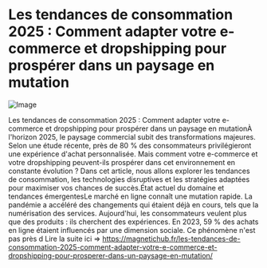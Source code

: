 # Les tendances de consommation 2025 : Comment adapter votre e-commerce et dropshipping pour prospérer dans un paysage en mutation

![Image](https://images.pexels.com/photos/230544/pexels-photo-230544.jpeg?auto=compress&cs=tinysrgb&h=650&w=940)

Les tendances de consommation 2025 : Comment adapter votre e-commerce et dropshipping pour prospérer dans un paysage en mutationÀ l'horizon 2025, le paysage commercial subit des transformations majeures. Selon une étude récente, près de 80 % des consommateurs privilégieront une expérience d'achat personnalisée. Mais comment votre e-commerce et votre dropshipping peuvent-ils prospérer dans cet environnement en constante évolution ? Dans cet article, nous allons explorer les tendances de consommation, les technologies disruptives et les stratégies adaptées pour maximiser vos chances de succès.État actuel du domaine et tendances émergentesLe marché en ligne connaît une mutation rapide. La pandémie a accéléré des changements qui étaient déjà en cours, tels que la numérisation des services. Aujourd'hui, les consommateurs veulent plus que des produits : ils cherchent des expériences. En 2023, 59 % des achats en ligne étaient influencés par une dimension sociale. Ce phénomène n'est pas près d Lire la suite ici => https://magnetichub.fr/les-tendances-de-consommation-2025-comment-adapter-votre-e-commerce-et-dropshipping-pour-prosperer-dans-un-paysage-en-mutation/

